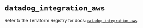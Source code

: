 # `datadog_integration_aws`

Refer to the Terraform Registry for docs: [`datadog_integration_aws`](https://registry.terraform.io/providers/datadog/datadog/3.77.0/docs/resources/integration_aws).
